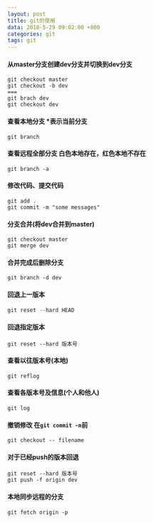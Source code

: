 ```yaml
---
layout: post
title: git的使用
data: 2018-5-29 09:02:00 +800
categories: git
tags: git 
---
```


#### 从master分支创建dev分支并切换到dev分支
<!-- more -->
``` git
git checkout master
git checkout -b dev
===
git brach dev
git checkout dev
```

#### 查看本地分支 *表示当前分支
``` git
git branch
```
#### 查看远程全部分支 白色本地存在，红色本地不存在
``` git
git branch -a
```

#### 修改代码、提交代码
``` git
git add .
git commit -m "some messages"
```

#### 分支合并(将dev合并到master)
``` git
git checkout master
git merge dev
```
#### 合并完成后删除分支
``` git
git branch -d dev
```

#### 回退上一版本
``` js
git reset --hard HEAD
```

#### 回退指定版本
``` git
git reset --hard 版本号
```

#### 查看以往版本号(本地)
``` git
git reflog
```

#### 查看各版本号及信息(个人和他人)
``` git
git log
```

#### 撤销修改 在`git commit -m`前
``` git
git checkout -- filename
```

#### 对于已经push的版本回退
``` git
git reset --hard 版本号
git push -f origin dev
```

#### 本地同步远程的分支
``` git
git fetch origin -p
```